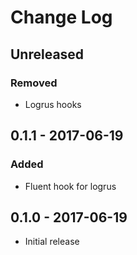 # Change Log


## Unreleased

### Removed

- Logrus hooks


## 0.1.1 - 2017-06-19

### Added

- Fluent hook for logrus


## 0.1.0 - 2017-06-19

- Initial release
